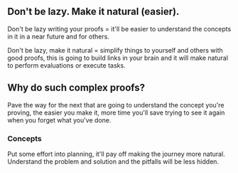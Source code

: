 ## Don't be lazy. Make it natural (easier).

Don't be lazy writing your proofs = it'll be easier to understand the concepts in it in a near future and for others.

Don't be lazy, make it natural = simplify things to yourself and others with good proofs, this is going to build links in your brain and it will make natural to perform evaluations or execute tasks.

## Why do such complex proofs?

Pave the way for the next that are going to understand the concept you're proving, the easier you make it, more time you'll save trying to see it again when you forget what you've done.

### Concepts

Put some effort into planning, it'll pay off making the journey more natural.
Understand the problem and solution and the pitfalls will be less hidden.
